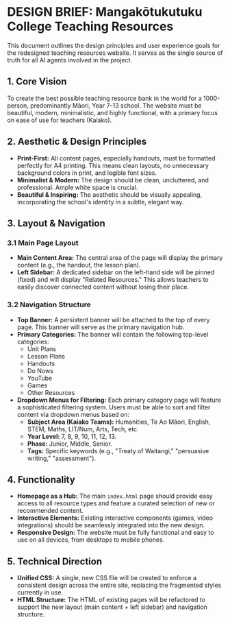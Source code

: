 # DESIGN BRIEF: Mangakōtukutuku College Teaching Resources

This document outlines the design principles and user experience goals for the redesigned teaching resources website. It serves as the single source of truth for all AI agents involved in the project.

## 1. Core Vision

To create the best possible teaching resource bank in the world for a 1000-person, predominantly Māori, Year 7-13 school. The website must be beautiful, modern, minimalistic, and highly functional, with a primary focus on ease of use for teachers (Kaiako).

## 2. Aesthetic & Design Principles

-   **Print-First:** All content pages, especially handouts, must be formatted perfectly for A4 printing. This means clean layouts, no unnecessary background colors in print, and legible font sizes.
-   **Minimalist & Modern:** The design should be clean, uncluttered, and professional. Ample white space is crucial.
-   **Beautiful & Inspiring:** The aesthetic should be visually appealing, incorporating the school's identity in a subtle, elegant way.

## 3. Layout & Navigation

### 3.1 Main Page Layout

-   **Main Content Area:** The central area of the page will display the primary content (e.g., the handout, the lesson plan).
-   **Left Sidebar:** A dedicated sidebar on the left-hand side will be pinned (fixed) and will display "Related Resources." This allows teachers to easily discover connected content without losing their place.

### 3.2 Navigation Structure

-   **Top Banner:** A persistent banner will be attached to the top of every page. This banner will serve as the primary navigation hub.
-   **Primary Categories:** The banner will contain the following top-level categories:
    -   Unit Plans
    -   Lesson Plans
    -   Handouts
    -   Do Nows
    -   YouTube
    -   Games
    -   Other Resources
-   **Dropdown Menus for Filtering:** Each primary category page will feature a sophisticated filtering system. Users must be able to sort and filter content via dropdown menus based on:
    -   **Subject Area (Kaiako Teams):** Humanities, Te Ao Māori, English, STEM, Maths, LIT/Num, Arts, Tech, etc.
    -   **Year Level:** 7, 8, 9, 10, 11, 12, 13.
    -   **Phase:** Junior, Middle, Senior.
    -   **Tags:** Specific keywords (e.g., "Treaty of Waitangi," "persuasive writing," "assessment").

## 4. Functionality

-   **Homepage as a Hub:** The main `index.html` page should provide easy access to all resource types and feature a curated selection of new or recommended content.
-   **Interactive Elements:** Existing interactive components (games, video integrations) should be seamlessly integrated into the new design.
-   **Responsive Design:** The website must be fully functional and easy to use on all devices, from desktops to mobile phones.

## 5. Technical Direction

-   **Unified CSS:** A single, new CSS file will be created to enforce a consistent design across the entire site, replacing the fragmented styles currently in use.
-   **HTML Structure:** The HTML of existing pages will be refactored to support the new layout (main content + left sidebar) and navigation structure.